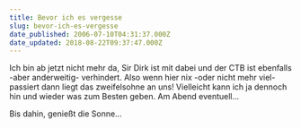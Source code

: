 ```yaml
---
title: Bevor ich es vergesse
slug: bevor-ich-es-vergesse
date_published: 2006-07-10T04:31:37.000Z
date_updated: 2018-08-22T09:37:47.000Z
---
```


Ich bin ab jetzt nicht mehr da, Sir Dirk ist mit dabei und der CTB ist ebenfalls -aber anderweitig- verhindert. Also wenn hier nix -oder nicht mehr viel- passiert dann liegt das zweifelsohne an uns! Vielleicht kann ich ja dennoch hin und wieder was zum Besten geben. Am Abend eventuell...

Bis dahin, genießt die Sonne...
